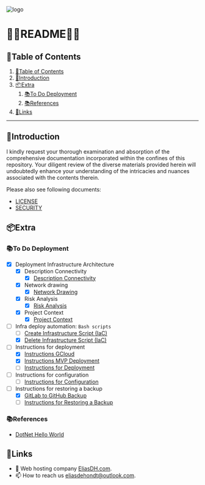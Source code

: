 ![logo](https://eliasdh.com/assets/media/images/logo-github.png)
# 💙🤍README🤍💙

## 📘Table of Contents

1. [📘Table of Contents](#📘table-of-contents)
2. [🖖Introduction](#🖖introduction)
3. [📦Extra](#📦extra)
    1. [📚To Do Deployment](#📚to-do-deployment)
    2. [📚References](#📚references)
4. [🔗Links](#🔗links)

---

## 🖖Introduction

I kindly request your thorough examination and absorption of the comprehensive documentation incorporated within the confines of this repository. Your diligent review of the diverse materials provided herein will undoubtedly enhance your understanding of the intricacies and nuances associated with the contents therein.

Please also see following documents:
- [LICENSE](LICENSE.md)
- [SECURITY](SECURITY.md)

## 📦Extra

### 📚To Do Deployment
- [x] Deployment Infrastructure Architecture
    - [x] Description Connectivity
        - [x] [Description Connectivity](/Documentation/Deployment-Analyze-and-Architecture.md#💭description-connectivity)
    - [x] Network drawing
        - [x] [Network Drawing](/Documentation/Deployment-Analyze-and-Architecture.md#📷network-drawing)
    - [x] Risk Analysis
        - [x] [Risk Analysis](/Documentation/Deployment-Analyze-and-Architecture.md#🔍risk-analysis)
    - [x] Project Context
        - [x] [Project Context](/Documentation/Deployment-Analyze-and-Architecture.md#📑context)
- [ ] Infra deploy automation: `Bash scripts`
    - [ ] [Create Infrastructure Script (IaC)](/Scripts/Create-Infrastructure-IaC.sh)
    - [x] [Delete Infrastructure Script (IaC)](/Scripts/Delete-Infrastructure-IaC.sh)
- [ ] Instructions for deployment
    - [x] [Instructions GCloud](/Documentation/Instructions-GCloud.md)
    - [x] [Instructions MVP Deployment](/Documentation/Instructions-MVP-Deployment.md)
    - [ ] [Instructions for Deployment](/Documentation/Instructions-IaC-Deployment.md)
- [ ] Instructions for configuration
    - [ ] [Instructions for Configuration](/Documentation/Instructions-Configuration.md)
- [ ] Instructions for restoring a backup
    - [x] [GitLab to GitHub Backup](/Scripts/GitLab-to-GitHub-Backup.ps1)
    - [ ] [Instructions for Restoring a Backup](/Documentation/Instructions-Restore-Backup.md)

### 📚References
- [DotNet Hello World](https://github.com/EliasDeHondt/DotNet-HelloWorld)

## 🔗Links
- 👯 Web hosting company [EliasDH.com](https://eliasdh.com).
- 📫 How to reach us eliasdehondt@outlook.com.